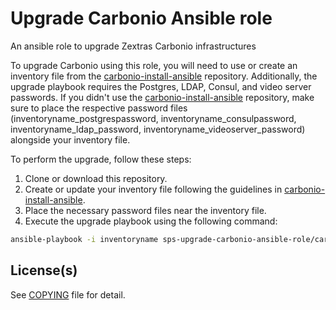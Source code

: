 # Upgrade Carbonio Ansible role

An ansible role to upgrade Zextras Carbonio infrastructures

To upgrade Carbonio using this role, you will need to use or create an inventory file from the [carbonio-install-ansible](https://github.com/zextras/carbonio-install-ansible) repository. Additionally, the upgrade playbook requires the Postgres, LDAP, Consul, and video server passwords. If you didn't use the [carbonio-install-ansible](https://github.com/zextras/carbonio-install-ansible) repository, make sure to place the respective password files (inventoryname_postgrespassword, inventoryname_consulpassword, inventoryname_ldap_password, inventoryname_videoserver_password) alongside your inventory file.

To perform the upgrade, follow these steps:

1. Clone or download this repository.
2. Create or update your inventory file following the guidelines in [carbonio-install-ansible](https://github.com/zextras/carbonio-install-ansible).
3. Place the necessary password files near the inventory file.
4. Execute the upgrade playbook using the following command:

```bash
ansible-playbook -i inventoryname sps-upgrade-carbonio-ansible-role/carbonio-upgrade/upgrade-carbonio.yml
```

## License(s)

See [COPYING](COPYING.md) file for detail.
